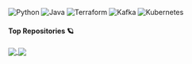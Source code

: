 <a><img alt="Python" src="https://img.shields.io/badge/-python-success?logo=python&logoColor=white"></a>
<a><img alt="Java" src="https://img.shields.io/badge/-java-orange?logo=openjdk&logoColor=white"></a>
<a><img alt="Terraform" src="https://img.shields.io/badge/-terraform-844FBA?logo=terraform&logoColor=white"></a>
<a><img alt="Kafka" src="https://img.shields.io/badge/-kafka-gray?logo=apache%20kafka&logoColor=white"></a>
<a><img alt="Kubernetes" src="https://img.shields.io/badge/-kubernetes-316ce6?logo=kubernetes&logoColor=white"></a>

#### Top Repositories :ringed_planet:

<a href="https://github.com/sauljabin/kaskade">
  <img align="center" src="https://github-readme-stats.vercel.app/api/pin/?username=sauljabin&theme=nightowl&repo=kaskade" />
</a>

<a href="https://github.com/sauljabin/kayak">
  <img align="center" src="https://github-readme-stats.vercel.app/api/pin/?username=sauljabin&theme=nightowl&repo=kayak" />
</a>
